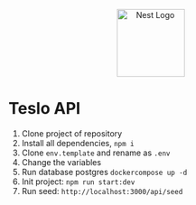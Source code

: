 <p align="center">
  <a href="http://nestjs.com/" target="blank"><img src="https://nestjs.com/img/logo-small.svg" width="120" alt="Nest Logo" /></a>
</p>

# Teslo API

1. Clone project of repository
2. Install all dependencies, `npm i`
3. Clone `env.template` and rename as `.env`
4. Change the variables
5. Run database postgres
   `dockercompose up -d `
6. Init project: `npm run start:dev`
7. Run seed: `http://localhost:3000/api/seed`
